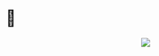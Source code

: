 # 👋

<p align="center">
  <a href="https://github.com/7zr">
    <img src="https://discord.c99.nl/widget/theme-4/435815377310842880.png"/>
     </a>
</p>
